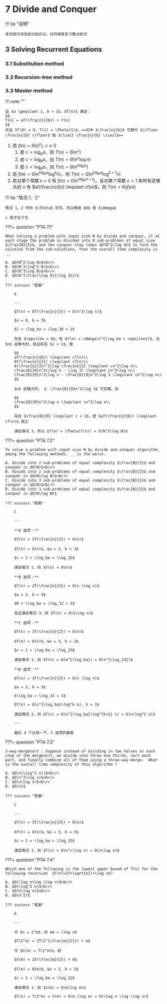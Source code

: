 # 7 Divide and Conquer

<!-- !!! tip "说明"

    此文档正在更新中…… -->

!!! tip "说明"

    本文档只涉及部分知识点，仅可用来复习重点知识

## 3 Solving Recurrent Equations

### 3.1 Substitution method

### 3.2 Recursion-tree method

### 3.3 Master method

!!! note ""

    设 $a \geqslant 1, b > 1$，$T(n)$ 满足：
    $$
    T(n) = aT(\frac{n}{b}) + f(n)
    $$
    并且 $T(0) = 0, T(1) = \Theta(1)$，==式中 $\frac{n}{b}$ 可替代 $\lfloor \frac{n}{b} \rfloor$ 和 $\lceil \frac{n}{b} \rceil$==

1. 若 $f(n) = \Theta(n^c),\ c \geqslant 0$
      1. 若 $c > \log_ba$，则 $T(n) = \Theta(n^c)$
      2. 若 $c = \log_ba$，则 $T(n) = \Theta(n^c \log n)$
      3. 若 $c < \log_ba$，则 $T(n) = \Theta(n^{\log_ba})$
2. 若 $f(n) = \Theta(n^{\log_ba}\log^kn)$，则 $T(n) = \Theta(n^{\log_ba}\log^{k+1}n)$
3. 若对某个常数 $\epsilon > 0$ 有 $f(n) = \Omega(n^{\log_ba + \epsilon})$，且对某个常数 $c < 1$ 和所有足够大的 $n$ 有 $af(\frac{n}{b}) \leqslant cf(n)$，则 $T(n) = \Theta(f(n))$

!!! tip "情况 1、2"

    情况 1、2 中的 $\Theta$ 符号，可以换成 $O$ 或 $\Omega$

    > 例子见下文

???+ question "PTA 7.1"

    When solving a problem with input size N by divide and conquer, if at each stage the problem is divided into 8 sub-problems of equal size $\frac{N}{3}$, and the conquer step takes $O(N^2\log N)$ to form the solution from the sub-solutions, then the overall time complexity is __.

    A. $O(N^2\log N)$<br/>
    B. $O(N^2\log^2 N)$<br/>
    C. $O(N^3\log N)$<br/>
    D. $O(N^{\frac{\log 8}{\log 3}})$

    ??? success "答案"

        A

        ---

        $T(n) = 8T(\frac{n}{3}) + O(n^2\log n)$

        $a = 8, b = 3$

        $1 < \log_ba = \log_38 < 2$

        存在 $\epsilon > 0$，有 $f(n) = \Omega(n^{\log_ba + \epsilon})$，当 $n$ 足够大时，验证存在 $c < 1$，使

        $$
        af(\frac{n}{b}) \leqslant cf(n)\\
        8f(\frac{n}{3}) \leqslant cf(n)\\
        8(\frac{n}{3})^2\log \frac{n}{3} \leqslant cn^2\log n\\
        \frac{8}{9}n^2(\log n - \log 3) \leqslant cn^2\log n\\
        \frac{8}{9}n^2\log n - \frac{8}{9}n^2\log 3 \leqslant cn^2\log n\\
        $$

        $n$ 足够大时， $- \frac{8}{9}n^2\log 3$ 可忽略，则

        $$
        \frac{8}{9}n^2\log n \leqslant cn^2\log n\\
        $$

        存在 $\frac{8}{9} \leqslant c < 1$，使 $af(\frac{n}{b}) \leqslant cf(n)$ 成立

        满足情况 3，所以 $T(n) = \Theta(f(n)) = O(N^2\log N)$

???+ question "PTA 7.2"

    To solve a problem with input size N by divide and conquer algorithm, among the following methods, __ is the worst.

    A. divide into 2 sub-problems of equal complexity $\frac{N}{3}$ and conquer in $O(N)$<br/>
    B. divide into 2 sub-problems of equal complexity $\frac{N}{3}$ and conquer in $O(N\log N)$<br/>
    C. divide into 3 sub-problems of equal complexity $\frac{N}{2}$ and conquer in $O(N)$<br/>
    D. divide into 3 sub-problems of equal complexity $\frac{N}{3}$ and conquer in $O(N\log N)$

    ??? success "答案"

        C

        ---

        **A 选项：**

        $T(n) = 2T(\frac{n}{3}) + O(n)$

        $f(n) = O(n)$，$a = 2, b = 3$

        $c = 1 > \log_ba = \log_32$

        满足情况 1，则 $T(n) = O(n)$

        **B 选项：**

        $T(n) = 2T(\frac{n}{3}) + O(n \log n)$

        $a = 2, b = 3$

        $0 < \log_ba = \log_32 < 1$

        验证满足情况 3，则 $T(n) = O(n\log n)$

        **C 选项：**

        $T(n) = 3T(\frac{n}{2}) + O(n)$

        $f(n) = O(n)$，$a = 3, b = 2$

        $c = 1 < \log_ba = \log_23$

        满足情况 1，则 $T(n) = O(n^{\log_ba}) = O(n^{\log_23})$

        **D 选项：**

        $T(n) = 3T(\frac{n}{3}) + O(n \log n)$

        $a = 3, b = 3$

        $\log_ba = \log_33 = 1$

        $f(n) = O(n^{\log_ba}\log^k n), k = 1$

        满足情况 2，则 $T(n) = O(n^{\log_ba}\log^{k+1} n) = O(n\log^2 n)$

        ---

        最后 4 个比较一下，C 选项的最差

???+ question "PTA 7.3"

    3-way-mergesort : Suppose instead of dividing in two halves at each step of the mergesort, we divide into three one thirds, sort each part, and finally combine all of them using a three-way-merge.  What is the overall time complexity of this algorithm ?

    A. $O(n(\log^2 n))$<br/>
    B. $O(n^2\log n)$<br/>
    C. $O(n\log n)$<br/>
    D. $O(n)$

    ??? success "答案"

        C

        ---

        $T(n) = 3T(\frac{n}{3}) + O(n)$

        $f(n) = O(n)$，$a = 3, b = 3$

        $c = 1 = \log_ba = \log_33$

        满足情况 1，则 $T(n) = O(n^c\log n) = O(n\log n)$

???+ question "PTA 7.4"

    Which one of the following is the lowest upper bound of T(n) for the following recursion  $T(n)=2T(\sqrt{n})+\log n$?

    A. $O(\log n\log \log n)$<br/>
    B. $O(\log^2 n)$<br/>
    C. $O(n\log n)$<br/>
    D. $O(n^2)$

    ??? success "答案"

        A

        ---

        令 $n = 2^m$，则 $m = \log n$

        $T(2^m) = 2T(2^{\frac{m}{2}}) + m$

        令 $S(m) = T(2^m)$，则

        $S(m) = 2S(\frac{m}{2}) + m$

        $f(m) = O(m)$，$a = 2, b = 2$

        $c = 1 = \log_ba = \log_22$

        满足情况 1，则 $S(m) = O(m\log m)$

        $T(n) = T(2^m) = S(m) = O(m \log m) = O(\log n \log \log n)$